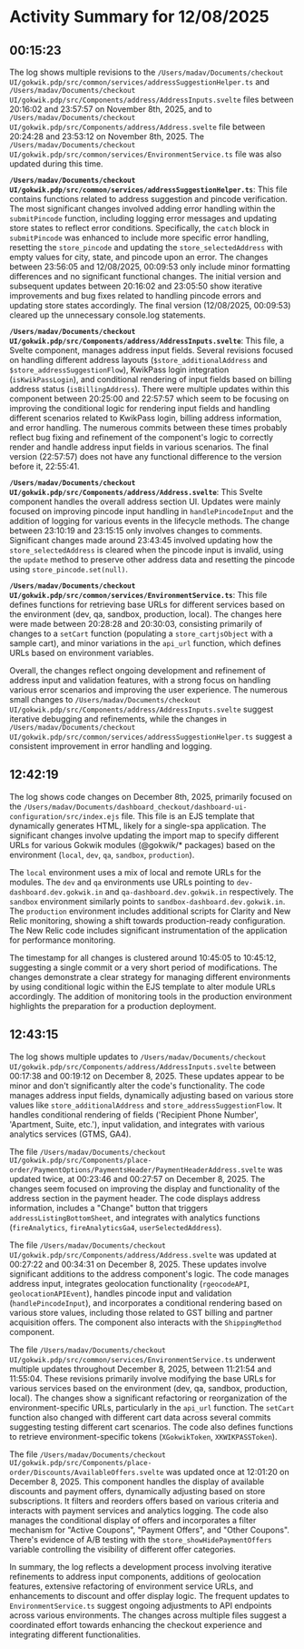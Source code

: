 # Activity Summary for 12/08/2025

## 00:15:23
The log shows multiple revisions to the `/Users/madav/Documents/checkout UI/gokwik.pdp/src/common/services/addressSuggestionHelper.ts` and `/Users/madav/Documents/checkout UI/gokwik.pdp/src/Components/address/AddressInputs.svelte` files between 20:16:02 and 23:57:57 on November 8th, 2025, and to `/Users/madav/Documents/checkout UI/gokwik.pdp/src/Components/address/Address.svelte` file between 20:24:28 and 23:53:12 on November 8th, 2025.  The `/Users/madav/Documents/checkout UI/gokwik.pdp/src/common/services/EnvironmentService.ts` file was also updated during this time.

**`/Users/madav/Documents/checkout UI/gokwik.pdp/src/common/services/addressSuggestionHelper.ts`**: This file contains functions related to address suggestion and pincode verification.  The most significant changes involved adding error handling within the `submitPincode` function, including logging error messages and updating store states to reflect error conditions.  Specifically, the `catch` block in `submitPincode` was enhanced to include more specific error handling, resetting the `store_pincode` and updating the `store_selectedAddress` with empty values for city, state, and pincode upon an error. The changes between 23:56:05 and 12/08/2025, 00:09:53 only include minor formatting differences and no significant functional changes.  The initial version and subsequent updates between 20:16:02 and 23:05:50 show iterative improvements and bug fixes related to handling pincode errors and updating store states accordingly. The final version (12/08/2025, 00:09:53) cleared up the unnecessary console.log statements.

**`/Users/madav/Documents/checkout UI/gokwik.pdp/src/Components/address/AddressInputs.svelte`**:  This file, a Svelte component, manages address input fields.  Several revisions focused on handling different address layouts (`$store_additionalAddress` and `$store_addressSuggestionFlow`),  KwikPass login integration (`isKwikPassLogin`), and conditional rendering of input fields based on billing address status (`isBillingAddress`).  There were multiple updates within this component between 20:25:00 and 22:57:57 which seem to be focusing on improving the conditional logic for rendering input fields and handling different scenarios related to KwikPass login, billing address information, and error handling. The numerous commits between these times probably reflect bug fixing and refinement of the component's logic to correctly render and handle address input fields in various scenarios. The final version (22:57:57) does not have any functional difference to the version before it, 22:55:41.


**`/Users/madav/Documents/checkout UI/gokwik.pdp/src/Components/address/Address.svelte`**: This Svelte component handles the overall address section UI. Updates were mainly focused on improving pincode input handling in `handlePincodeInput` and the addition of logging for various events in the lifecycle methods. The change between 23:10:19 and 23:15:15 only involves changes to comments. Significant changes made around 23:43:45 involved updating how the `store_selectedAddress` is cleared when the pincode input is invalid, using the `update` method to preserve other address data and resetting the pincode using `store_pincode.set(null)`.


**`/Users/madav/Documents/checkout UI/gokwik.pdp/src/common/services/EnvironmentService.ts`**:  This file defines functions for retrieving base URLs for different services based on the environment (dev, qa, sandbox, production, local). The changes here were made between 20:28:28 and 20:30:03, consisting primarily of changes to a `setCart` function (populating a `store_cartjsObject` with a sample cart), and minor variations in the `api_url` function, which defines URLs based on environment variables.

Overall, the changes reflect ongoing development and refinement of address input and validation features, with a strong focus on handling various error scenarios and improving the user experience.  The numerous small changes to `/Users/madav/Documents/checkout UI/gokwik.pdp/src/Components/address/AddressInputs.svelte` suggest iterative debugging and refinements, while the changes in `/Users/madav/Documents/checkout UI/gokwik.pdp/src/common/services/addressSuggestionHelper.ts` suggest a consistent improvement in error handling and logging.


## 12:42:19
The log shows code changes on December 8th, 2025, primarily focused on the `/Users/madav/Documents/dashboard_checkout/dashboard-ui-configuration/src/index.ejs` file.  This file is an EJS template that dynamically generates HTML, likely for a single-spa application.  The significant changes involve updating the import map to specify different URLs for various Gokwik modules (@gokwik/* packages) based on the environment (`local`, `dev`, `qa`, `sandbox`, `production`).

The `local` environment uses a mix of local and remote URLs for the modules. The `dev` and `qa` environments use URLs pointing to `dev-dashboard.dev.gokwik.in` and `qa-dashboard.dev.gokwik.in` respectively. The `sandbox` environment similarly points to `sandbox-dashboard.dev.gokwik.in`. The `production` environment includes additional scripts for Clarity and New Relic monitoring, showing a shift towards production-ready configuration.  The New Relic code includes significant instrumentation of the application for performance monitoring.

The timestamp for all changes is clustered around 10:45:05 to 10:45:12, suggesting a single commit or a very short period of modifications.  The changes demonstrate a clear strategy for managing different environments by using conditional logic within the EJS template to alter module URLs accordingly.  The addition of monitoring tools in the production environment highlights the preparation for a production deployment.


## 12:43:15
The log shows multiple updates to `/Users/madav/Documents/checkout UI/gokwik.pdp/src/Components/address/AddressInputs.svelte` between 00:17:38 and 00:19:12 on December 8, 2025.  These updates appear to be minor and don't significantly alter the code's functionality.  The code manages address input fields, dynamically adjusting based on various store values like `store_additionalAddress` and `store_addressSuggestionFlow`.  It handles conditional rendering of fields ('Recipient Phone Number', 'Apartment, Suite, etc.'), input validation, and integrates with various analytics services (GTMS, GA4).


The file `/Users/madav/Documents/checkout UI/gokwik.pdp/src/Components/place-order/PaymentOptions/PaymentsHeader/PaymentHeaderAddress.svelte` was updated twice, at 00:23:46 and 00:27:57 on December 8, 2025. The changes seem focused on improving the display and functionality of the address section in the payment header.  The code displays address information, includes a "Change" button that triggers `addressListingBottomSheet`, and integrates with analytics functions (`fireAnalytics`, `fireAnalyticsGa4`, `userSelectedAddress`).


The file `/Users/madav/Documents/checkout UI/gokwik.pdp/src/Components/address/Address.svelte` was updated at 00:27:22 and 00:34:31 on December 8, 2025.  These updates involve significant additions to the address component's logic.  The code manages address input, integrates geolocation functionality (`rgeocodeAPI`, `geolocationAPIEvent`), handles pincode input and validation (`handlePincodeInput`), and incorporates a conditional rendering based on various store values, including those related to GST billing and partner acquisition offers.  The component also interacts with the `ShippingMethod` component.


The file `/Users/madav/Documents/checkout UI/gokwik.pdp/src/common/services/EnvironmentService.ts` underwent multiple updates throughout December 8, 2025, between 11:21:54 and 11:55:04.  These revisions primarily involve modifying the base URLs for various services based on the environment (dev, qa, sandbox, production, local).  The changes show a significant refactoring or reorganization of the environment-specific URLs, particularly in the `api_url` function. The `setCart` function also changed with different cart data across several commits suggesting testing different cart scenarios.  The code also defines functions to retrieve environment-specific tokens (`XGokwikToken`, `XKWIKPASSToken`).


The file `/Users/madav/Documents/checkout UI/gokwik.pdp/src/Components/place-order/Discounts/AvailableOffers.svelte` was updated once at 12:01:20 on December 8, 2025.  This component handles the display of available discounts and payment offers, dynamically adjusting based on store subscriptions. It filters and reorders offers based on various criteria and interacts with payment services and analytics logging.  The code also manages the conditional display of offers and incorporates a filter mechanism for "Active Coupons", "Payment Offers", and "Other Coupons".  There's evidence of A/B testing with the `store_showHidePaymentOffers` variable controlling the visibility of different offer categories.


In summary, the log reflects a development process involving iterative refinements to address input components, additions of geolocation features, extensive refactoring of environment service URLs, and enhancements to discount and offer display logic. The frequent updates to `EnvironmentService.ts` suggest ongoing adjustments to API endpoints across various environments. The changes across multiple files suggest a coordinated effort towards enhancing the checkout experience and integrating different functionalities.
